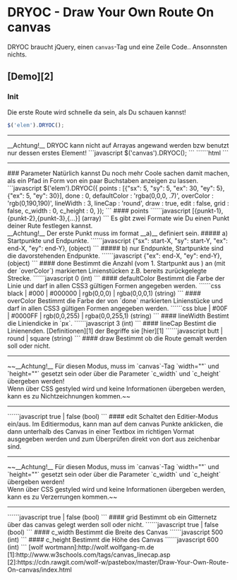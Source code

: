 # DRYOC - Draw Your Own Route On canvas
DRYOC braucht jQuery, einen `canvas`-Tag und eine Zeile Code.. Ansonnsten nichts.
## [Demo][2]
### Init
Die erste Route wird schnelle da sein, als Du schauen kannst!
```javascript
$('elem').DRYOC();
```
<hr>__Achtung!__ DRYOC kann nicht auf Arrayas angewand werden bzw benutzt nur dessen erstes Element!
```javascript
$('canvas').DRYOC();
```
``````html
<canvas><!-- wird benutzt --></canvas>
<canvas><!-- wird NICHT benutzt!! --></canvas>
```
<hr>
### Parameter
Nat&uuml;rlich kannst Du noch mehr Coole sachen damit machen, als ein Pfad in Form von ein paar Buchstaben anzeigen zu lassen.
```javascript
$('elem').DRYOC({
    points          : [{"sx": 5, "sy": 5, "ex": 30, "ey": 5},{"ex": 5, "ey": 30}],
    done            : 0,
    defaultColor    : 'rgba(0,0,0, .7)',
    overColor       : 'rgb(0,190,190)',
    lineWidth       : 3,
    lineCap         : 'round',
    draw            : true,
    edit            : false,
    grid            : false,
    c_width         : 0,
    c_height        : 0,
});
```
#### points
``````javascript
[{punkt-1},{punkt-2},{punkt-3},{...}] (array)
```
Es gibt zwei Formate wie Du einen Punkt deiner Rute festlegen kannst.<br>
__Achtung!__ Der erste Punkt muss im format __a)__ definiert sein.
##### a)
Startpunkte und Endpunkte.
``````javascript
{"sx": start-X, "sy": start-Y, "ex": end-X, "ey": end-Y}, (object)
```
##### b)
nur Endpunkte, Startpunkte sind die davorstehenden Endpunkte.
``````javascript
{"ex": end-X, "ey": end-Y}, (object)
```
#### done
Bestimmt die Anzahl (vom 1. Startpunkt aus ) an (mit der `overColor`) markierten Linienst&uuml;cken z.B. bereits zur&uuml;ckgelegte Strecke.
``````javascript
0 (int)
```
#### defaultColor
Bestimmt die Farbe der Linie und darf in allen CSS3 g&uuml;ltigen Formen angegeben werden.
``````css
black | #000 | #000000 | rgb(0,0,0) | rgba(0,0,0,1) (string)
```
#### overColor
Bestimmt die Farbe der von `done` markierten Linienst&uuml;cke und darf in allen CSS3 g&uuml;ltigen Formen angegeben werden.
``````css
blue | #00F | #0000FF | rgb(0,0,255) | rgba(0,0,255,1) (string)
```
#### lineWidth
Bestimt die Liniendicke in `px`.
``````javascript
3 (int)
```
#### lineCap
Bestimt die Linienenden. [Definitionen][1] der Begriffe sie [hier][1]
``````javascript
butt | round | square  (string)
```
#### draw
Bestimmt ob die Route gemalt werden soll oder nicht.<hr>
~~__Achtung!__ F&uuml;r diesen Modus, muss im `canvas`-Tag `width=""` und `height=""` gesetzt sein oder &uuml;ber die Parameter `c_width` und `c_height` &uuml;bergeben werden!<br>Wenn &uuml;ber CSS gestyled wird und keine Informationen &uuml;bergeben werden, kann es zu Nichtzeichnungen kommen.~~<hr>
``````javascript
true | false  (bool)
```
#### edit
Schaltet den Editier-Modus ein/aus.
Im Editiermodus, kann man auf dem canvas Punkte anklicken, die dann unterhalb des Canvas in einer Textbox im richtigen Vormat ausgegeben werden und zum &Uuml;berpr&uuml;fen direkt von dort aus zeichenbar sind.<hr>
~~__Achtung!__ F&uuml;r diesen Modus, muss im `canvas`-Tag `width=""` und `height=""` gesetzt sein oder &uuml;ber die Parameter `c_width` und `c_height` &uuml;bergeben werden!<br>Wenn &uuml;ber CSS gestyled wird und keine Informationen &uuml;bergeben werden, kann es zu Verzerrungen kommen.~~<hr>
``````javascript
true | false  (bool)
```
#### grid
Bestimmt ob ein Gitternetz &uuml;ber das canvas gelegt werden soll oder nicht.
``````javascript
true | false  (bool)
```
#### c_width
Bestimmt die Breite des Canvas
``````javascript
500 (int)
```
#### c_height
Bestimmt die H&ouml;he des Canvas
``````javascript
600 (int)
```
<!--<iframe width="600" height="1000" src="https://cdn.rawgit.com/wolf-w/pastebox/master/Draw-Your-Own-Route-On-canvas/index.html"></iframe>-->
[wolf wortmann]:http://wolf.wolfgang-m.de
[1]:http://www.w3schools.com/tags/canvas_linecap.asp
[2]:https://cdn.rawgit.com/wolf-w/pastebox/master/Draw-Your-Own-Route-On-canvas/index.html
